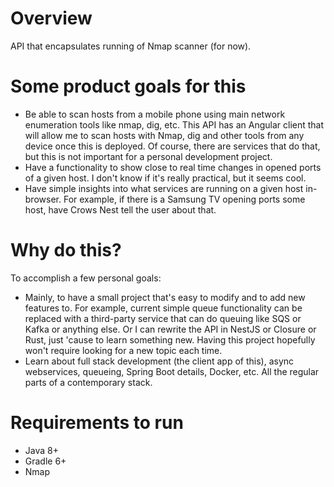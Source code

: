 # Overview
API that encapsulates running of Nmap scanner (for now).

# Some product goals for this
- Be able to scan hosts from a mobile phone using main network enumeration tools like nmap, dig, etc. This API has an Angular client that will allow me to scan hosts with Nmap, dig and other tools from any device once this is deployed. Of course, there are services that do that, but this is not important for a personal development project.
- Have a functionality to show close to real time changes in opened ports of a given host. I don't know if it's really practical, but it seems cool.
- Have simple insights into what services are running on a given host in-browser. For example, if there is a Samsung TV opening ports some host, have Crows Nest tell the user about that.

# Why do this?
To accomplish a few personal goals:
- Mainly, to have a small project that's easy to modify and to add new features to. For example, current simple queue functionality can be replaced with a third-party service that can do queuing like SQS or Kafka or anything else. Or I can rewrite the API in NestJS or Closure or Rust, just 'cause to learn something new. Having this project hopefully won't require looking for a new topic each time.
- Learn about full stack development (the client app of this), async webservices, queueing, Spring Boot details, Docker, etc. All the regular parts of a contemporary stack.

# Requirements to run
- Java 8+
- Gradle 6+
- Nmap
